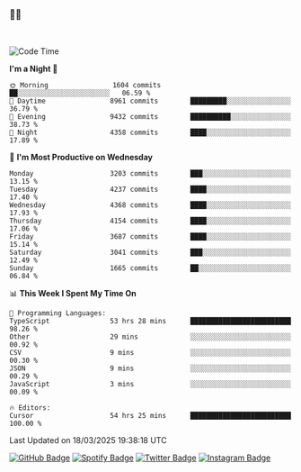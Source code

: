 ### 🤙🍺

<!-- <a href="https://github-readme-stats.vercel.app/api?username=hzak2xx&count_private=true&show_icons=true&theme=dracula">
  <img align="center" src="https://github-readme-stats.vercel.app/api?username=hzak2xx&count_private=true&show_icons=true&theme=dracula" />
</a>
</br> -->
</br>

<!--START_SECTION:waka-->
![Code Time](http://img.shields.io/badge/Code%20Time-3%2C959%20hrs%205%20mins-blue)

**I'm a Night 🦉** 

```text
🌞 Morning                1604 commits        ██░░░░░░░░░░░░░░░░░░░░░░░   06.59 % 
🌆 Daytime                8961 commits        █████████░░░░░░░░░░░░░░░░   36.79 % 
🌃 Evening                9432 commits        ██████████░░░░░░░░░░░░░░░   38.73 % 
🌙 Night                  4358 commits        ████░░░░░░░░░░░░░░░░░░░░░   17.89 % 
```
📅 **I'm Most Productive on Wednesday** 

```text
Monday                   3203 commits        ███░░░░░░░░░░░░░░░░░░░░░░   13.15 % 
Tuesday                  4237 commits        ████░░░░░░░░░░░░░░░░░░░░░   17.40 % 
Wednesday                4368 commits        ████░░░░░░░░░░░░░░░░░░░░░   17.93 % 
Thursday                 4154 commits        ████░░░░░░░░░░░░░░░░░░░░░   17.06 % 
Friday                   3687 commits        ████░░░░░░░░░░░░░░░░░░░░░   15.14 % 
Saturday                 3041 commits        ███░░░░░░░░░░░░░░░░░░░░░░   12.49 % 
Sunday                   1665 commits        ██░░░░░░░░░░░░░░░░░░░░░░░   06.84 % 
```


📊 **This Week I Spent My Time On** 

```text
💬 Programming Languages: 
TypeScript               53 hrs 28 mins      █████████████████████████   98.26 % 
Other                    29 mins             ░░░░░░░░░░░░░░░░░░░░░░░░░   00.92 % 
CSV                      9 mins              ░░░░░░░░░░░░░░░░░░░░░░░░░   00.30 % 
JSON                     9 mins              ░░░░░░░░░░░░░░░░░░░░░░░░░   00.29 % 
JavaScript               3 mins              ░░░░░░░░░░░░░░░░░░░░░░░░░   00.09 % 

🔥 Editors: 
Cursor                   54 hrs 25 mins      █████████████████████████   100.00 % 
```


 Last Updated on 18/03/2025 19:38:18 UTC
<!--END_SECTION:waka-->

[![GitHub Badge](https://img.shields.io/badge/GitHub-100000?style=for-the-badge&logo=github&logoColor=white)](https://github.com/hzak2xx)
[![Spotify Badge](https://img.shields.io/badge/Spotify-1ED760?&style=for-the-badge&logo=spotify&logoColor=white)](https://open.spotify.com/user/uf90s6sbbh75a1mt44clkhkvf)
[![Twitter Badge](https://img.shields.io/badge/Twitter-1DA1F2?style=for-the-badge&logo=twitter&logoColor=white)](https://twitter.com/hzak2xx)
[![Instagram Badge](https://img.shields.io/badge/Instagram-E4405F?style=for-the-badge&logo=instagram&logoColor=white)](https://www.instagram.com/hzak2xx/)
